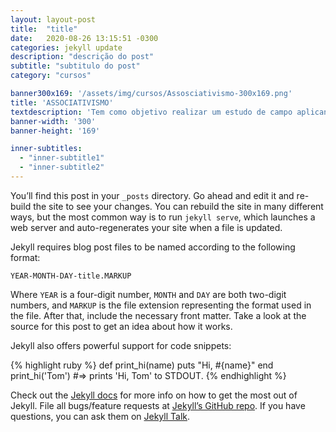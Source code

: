 ```yaml
---
layout: layout-post
title:  "title"
date:   2020-08-26 13:15:51 -0300
categories: jekyll update
description: "descrição do post"
subtitle: "subtitulo do post"
category: "cursos"

banner300x169: '/assets/img/cursos/Assosciativismo-300x169.png'
title: 'ASSOCIATIVISMO'
textdescription: 'Tem como objetivo realizar um estudo de campo aplicando metodologias de pesquisa-ação, tomando como base o escopo concreto de assentamentos rurais e comunidades quilombolas.'
banner-width: '300'
banner-height: '169'

inner-subtitles: 
  - "inner-subtitle1"
  - "inner-subtitle2"
---
```

You’ll find this post in your `_posts` directory. Go ahead and edit it and re-build the site to see your changes. You can rebuild the site in many different ways, but the most common way is to run `jekyll serve`, which launches a web server and auto-regenerates your site when a file is updated.

Jekyll requires blog post files to be named according to the following format:

`YEAR-MONTH-DAY-title.MARKUP`

Where `YEAR` is a four-digit number, `MONTH` and `DAY` are both two-digit numbers, and `MARKUP` is the file extension representing the format used in the file. After that, include the necessary front matter. Take a look at the source for this post to get an idea about how it works.

Jekyll also offers powerful support for code snippets:

{% highlight ruby %}
def print_hi(name)
  puts "Hi, #{name}"
end
print_hi('Tom')
#=> prints 'Hi, Tom' to STDOUT.
{% endhighlight %}

Check out the [Jekyll docs][jekyll-docs] for more info on how to get the most out of Jekyll. File all bugs/feature requests at [Jekyll’s GitHub repo][jekyll-gh]. If you have questions, you can ask them on [Jekyll Talk][jekyll-talk].

[jekyll-docs]: https://jekyllrb.com/docs/home
[jekyll-gh]:   https://github.com/jekyll/jekyll
[jekyll-talk]: https://talk.jekyllrb.com/
